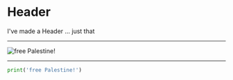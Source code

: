 # Header
I've made a Header ... just that

---

![free Palestine!](https://i.pinimg.com/564x/cd/db/fa/cddbfa0ca0eb4207e84a5774d682a11b.jpg)

---

```python
print('free Palestine!')
```
